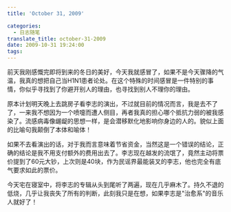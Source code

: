 ```yaml
---
title: 'October 31, 2009'

categories:
  - 日志随笔
translate_title: october-31-2009
date: 2009-10-31 19:24:00
tags:
---
```


前天我刚感慨完即将到来的冬日的美好，今天我就感冒了，如果不是今天骤降的气温，我真的想把自己当H1N1患者论处。在这个特殊的时间感冒是一件特别的事情，你似乎寻找到了你避开别人的理由，也寻找到别人不理你的理由。

原本计划明天晚上去跳房子看李志的演出，不过就目前的情况而言，我是去不了了，一来我不想因为一个喷嚏而遭人侧目，再者我真的担心哪个抵抗力弱的被我感染了。流感病毒像龌龊的思想一样，是会潜移默化地影响你身边的人的。貌似上面的比喻句我颠倒了本体和喻体！

如果不去看演出的话，对于我而言意味着节省资金，当然这是一个错误的结论，正确的结论是我不用支付额外的费用出去了。李志现在越发的流氓了，竟然主动将票价提到了60元大钞，上次则是40块，作为民谣界最能装叉的李志，他也完全有底气要求如此的票价。

今天宅在寝室中，将李志的专辑从头到尾听了两遍，现在几乎麻木了。持久不退的低烧，几乎让我丧失了所有的判断，此刻我只是在想，如果李志是"治愈系"的音乐人就好了！